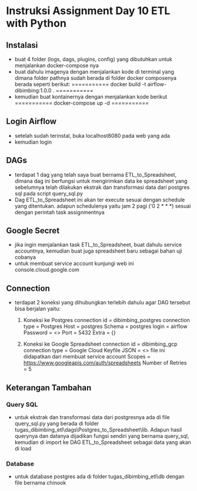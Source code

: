# Instruksi Assignment Day 10 ETL with Python #

## Instalasi ##
- buat 4 folder (logs, dags, plugins, config) yang dibutuhkan untuk menjalankan docker-compose nya
- buat dahulu imagenya dengan menjalankan kode di terminal yang dimana folder pathnya sudah berada di folder docker composenya berada seperti berikut:
===========
docker build -t airflow-dibimbing:1.0.0 . 
===========
- kemudian buat kontainernya dengan menjalankan kode berikut
===========
docker-compose up -d
===========

## Login Airflow ##
- setelah sudah terinstal, buka localhost8080 pada web yang ada
- kemudian login 

## DAGs ##
- terdapat 1 dag yang telah saya buat bernama ETL_to_Spreadsheet, dimana dag ini berfungsi untuk mengirimkan data ke spreadsheet yang sebelumnya telah dilakukan ekstrak dan transformasi data dari postgres sql pada script query_sql.py
- Dag ETL_to_Spreadsheet ini akan ter execute sesuai dengan schedule yang ditentukan. adapun schedulenya yaitu jam 2 pagi ('0 2 * * *) sesuai dengan perintah task assignmentnya

## Google Secret ##
- jika ingin menjalankan task ETL_to_Spreadsheet, buat dahulu service accountnya, kemudian buat juga spreadsheet baru sebagai bahan uji cobanya
- untuk membuat service account kunjungi web ini console.cloud.google.com

## Connection ##
- terdapat 2 koneksi yang dihubungkan terlebih dahulu agar DAG tersebut bisa berjalan yaitu:
    1. Koneksi ke Postgres
        connection id = dibimbing_postgres
        connection type = Postgres
        Host = postgres
        Schema = postgres
        login = airflow
        Password = <<Password>>
        Port = 5432
        Extra = {}

    2. Koneksi ke Google Spreadsheet
        connection id = dibimbing_gcp
        connection type = Google Cloud
        Keyfile JSON = <<google secret.json>> file ini didapatkan dari membuat service account
        Scopes = https://www.googleapis.com/auth/spreadsheets
        Number of Retries = 5


## Keterangan Tambahan ##
### Query SQL ###
- untuk ekstrak dan transformasi data dari postgresnya ada di file query_sql.py yang berada di folder tugas_dibimbing_etl\dags\Postgres_to_Spreadsheet\lib. Adapun hasil querynya dan datanya dijadikan fungsi sendiri yang bernama query_sql, kemudian di import ke DAG ETL_to_Spreadsheet sebagai data yang akan di load

### Database ###
- untuk database postgres ada di folder tugas_dibimbing_etl\db dengan file bernama chinook
